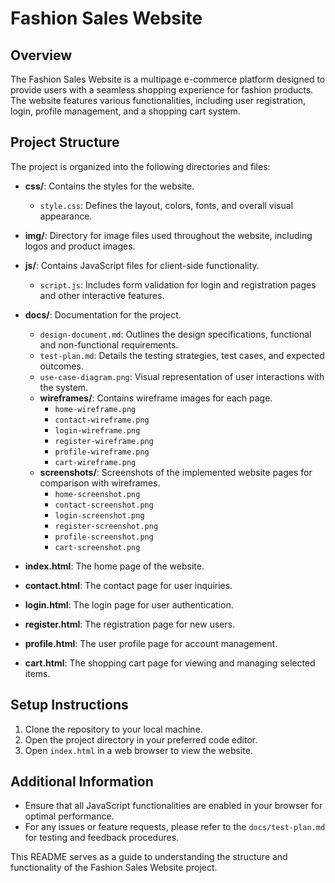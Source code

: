 # Fashion Sales Website

## Overview
The Fashion Sales Website is a multipage e-commerce platform designed to provide users with a seamless shopping experience for fashion products. The website features various functionalities, including user registration, login, profile management, and a shopping cart system.

## Project Structure
The project is organized into the following directories and files:

- **css/**: Contains the styles for the website.
  - `style.css`: Defines the layout, colors, fonts, and overall visual appearance.
  
- **img/**: Directory for image files used throughout the website, including logos and product images.

- **js/**: Contains JavaScript files for client-side functionality.
  - `script.js`: Includes form validation for login and registration pages and other interactive features.

- **docs/**: Documentation for the project.
  - `design-document.md`: Outlines the design specifications, functional and non-functional requirements.
  - `test-plan.md`: Details the testing strategies, test cases, and expected outcomes.
  - `use-case-diagram.png`: Visual representation of user interactions with the system.
  - **wireframes/**: Contains wireframe images for each page.
    - `home-wireframe.png`
    - `contact-wireframe.png`
    - `login-wireframe.png`
    - `register-wireframe.png`
    - `profile-wireframe.png`
    - `cart-wireframe.png`
  - **screenshots/**: Screenshots of the implemented website pages for comparison with wireframes.
    - `home-screenshot.png`
    - `contact-screenshot.png`
    - `login-screenshot.png`
    - `register-screenshot.png`
    - `profile-screenshot.png`
    - `cart-screenshot.png`

- **index.html**: The home page of the website.

- **contact.html**: The contact page for user inquiries.

- **login.html**: The login page for user authentication.

- **register.html**: The registration page for new users.

- **profile.html**: The user profile page for account management.

- **cart.html**: The shopping cart page for viewing and managing selected items.

## Setup Instructions
1. Clone the repository to your local machine.
2. Open the project directory in your preferred code editor.
3. Open `index.html` in a web browser to view the website.

## Additional Information
- Ensure that all JavaScript functionalities are enabled in your browser for optimal performance.
- For any issues or feature requests, please refer to the `docs/test-plan.md` for testing and feedback procedures. 

This README serves as a guide to understanding the structure and functionality of the Fashion Sales Website project.
